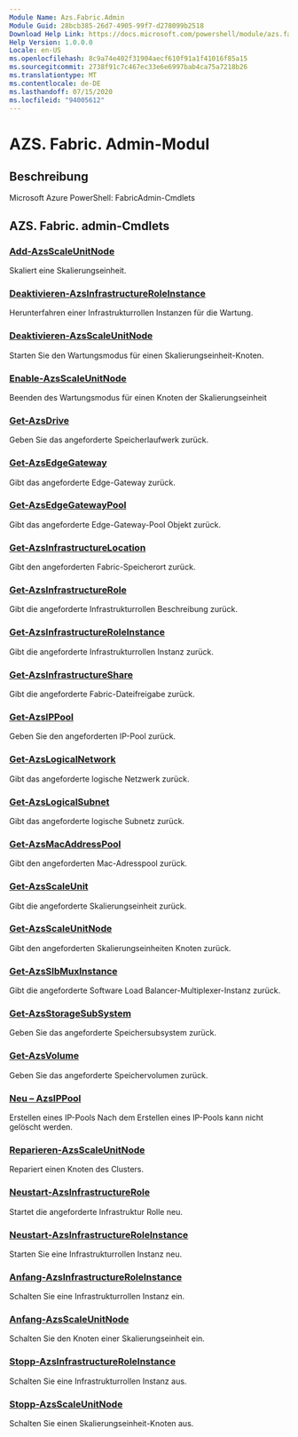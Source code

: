 ```yaml
---
Module Name: Azs.Fabric.Admin
Module Guid: 28bcb385-26d7-4905-99f7-d278099b2518
Download Help Link: https://docs.microsoft.com/powershell/module/azs.fabric.admin
Help Version: 1.0.0.0
Locale: en-US
ms.openlocfilehash: 8c9a74e402f31904aecf610f91a1f41016f85a15
ms.sourcegitcommit: 2738f91c7c467ec33e6e6997bab4ca75a7218b26
ms.translationtype: MT
ms.contentlocale: de-DE
ms.lasthandoff: 07/15/2020
ms.locfileid: "94005612"
---
```

# AZS. Fabric. Admin-Modul
## Beschreibung
Microsoft Azure PowerShell: FabricAdmin-Cmdlets

## AZS. Fabric. admin-Cmdlets
### [Add-AzsScaleUnitNode](Add-AzsScaleUnitNode.md)
Skaliert eine Skalierungseinheit.

### [Deaktivieren-AzsInfrastructureRoleInstance](Disable-AzsInfrastructureRoleInstance.md)
Herunterfahren einer Infrastrukturrollen Instanzen für die Wartung.

### [Deaktivieren-AzsScaleUnitNode](Disable-AzsScaleUnitNode.md)
Starten Sie den Wartungsmodus für einen Skalierungseinheit-Knoten.

### [Enable-AzsScaleUnitNode](Enable-AzsScaleUnitNode.md)
Beenden des Wartungsmodus für einen Knoten der Skalierungseinheit

### [Get-AzsDrive](Get-AzsDrive.md)
Geben Sie das angeforderte Speicherlaufwerk zurück.

### [Get-AzsEdgeGateway](Get-AzsEdgeGateway.md)
Gibt das angeforderte Edge-Gateway zurück.

### [Get-AzsEdgeGatewayPool](Get-AzsEdgeGatewayPool.md)
Gibt das angeforderte Edge-Gateway-Pool Objekt zurück.

### [Get-AzsInfrastructureLocation](Get-AzsInfrastructureLocation.md)
Gibt den angeforderten Fabric-Speicherort zurück.

### [Get-AzsInfrastructureRole](Get-AzsInfrastructureRole.md)
Gibt die angeforderte Infrastrukturrollen Beschreibung zurück.

### [Get-AzsInfrastructureRoleInstance](Get-AzsInfrastructureRoleInstance.md)
Gibt die angeforderte Infrastrukturrollen Instanz zurück.

### [Get-AzsInfrastructureShare](Get-AzsInfrastructureShare.md)
Gibt die angeforderte Fabric-Dateifreigabe zurück.

### [Get-AzsIPPool](Get-AzsIPPool.md)
Geben Sie den angeforderten IP-Pool zurück.

### [Get-AzsLogicalNetwork](Get-AzsLogicalNetwork.md)
Gibt das angeforderte logische Netzwerk zurück.

### [Get-AzsLogicalSubnet](Get-AzsLogicalSubnet.md)
Gibt das angeforderte logische Subnetz zurück.

### [Get-AzsMacAddressPool](Get-AzsMacAddressPool.md)
Gibt den angeforderten Mac-Adresspool zurück.

### [Get-AzsScaleUnit](Get-AzsScaleUnit.md)
Gibt die angeforderte Skalierungseinheit zurück.

### [Get-AzsScaleUnitNode](Get-AzsScaleUnitNode.md)
Gibt den angeforderten Skalierungseinheiten Knoten zurück.

### [Get-AzsSlbMuxInstance](Get-AzsSlbMuxInstance.md)
Gibt die angeforderte Software Load Balancer-Multiplexer-Instanz zurück.

### [Get-AzsStorageSubSystem](Get-AzsStorageSubSystem.md)
Geben Sie das angeforderte Speichersubsystem zurück.

### [Get-AzsVolume](Get-AzsVolume.md)
Geben Sie das angeforderte Speichervolumen zurück.

### [Neu – AzsIPPool](New-AzsIPPool.md)
Erstellen eines IP-Pools
Nach dem Erstellen eines IP-Pools kann nicht gelöscht werden.

### [Reparieren-AzsScaleUnitNode](Repair-AzsScaleUnitNode.md)
Repariert einen Knoten des Clusters.

### [Neustart-AzsInfrastructureRole](Restart-AzsInfrastructureRole.md)
Startet die angeforderte Infrastruktur Rolle neu.

### [Neustart-AzsInfrastructureRoleInstance](Restart-AzsInfrastructureRoleInstance.md)
Starten Sie eine Infrastrukturrollen Instanz neu.

### [Anfang-AzsInfrastructureRoleInstance](Start-AzsInfrastructureRoleInstance.md)
Schalten Sie eine Infrastrukturrollen Instanz ein.

### [Anfang-AzsScaleUnitNode](Start-AzsScaleUnitNode.md)
Schalten Sie den Knoten einer Skalierungseinheit ein.

### [Stopp-AzsInfrastructureRoleInstance](Stop-AzsInfrastructureRoleInstance.md)
Schalten Sie eine Infrastrukturrollen Instanz aus.

### [Stopp-AzsScaleUnitNode](Stop-AzsScaleUnitNode.md)
Schalten Sie einen Skalierungseinheit-Knoten aus.

